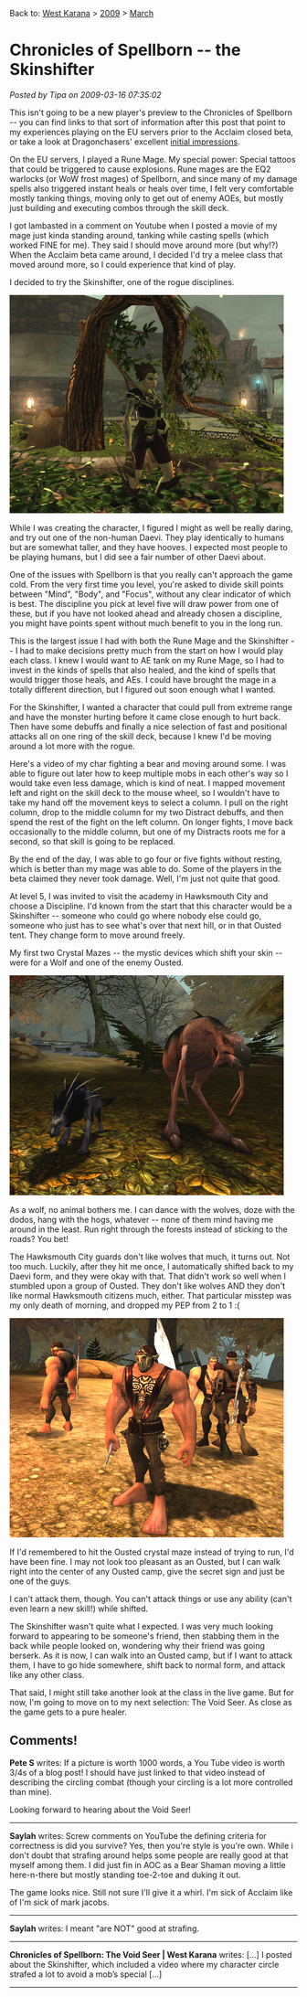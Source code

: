 Back to: [West Karana](/posts/westkarana.md) > [2009](/posts/2009/westkarana.md) > [March](./westkarana.md)
# Chronicles of Spellborn -- the Skinshifter

*Posted by Tipa on 2009-03-16 07:35:02*

This isn't going to be a new player's preview to the Chronicles of Spellborn -- you can find links to that sort of information after this post that point to my experiences playing on the EU servers prior to the Acclaim closed beta, or take a look at Dragonchasers' excellent [initial impressions](http://dragonchasers.com/2009/03/15/the-chronicles-of-spellborn-initial-impressions/).

On the EU servers, I played a Rune Mage. My special power: Special tattoos that could be triggered to cause explosions. Rune mages are the EQ2 warlocks (or WoW frost mages) of Spellborn, and since many of my damage spells also triggered instant heals or heals over time, I felt very comfortable mostly tanking things, moving only to get out of enemy AOEs, but mostly just building and executing combos through the skill deck.

I got lambasted in a comment on Youtube when I posted a movie of my mage just kinda standing around, tanking while casting spells (which worked FINE for me). They said I should move around more (but why!?) When the Acclaim beta came around, I decided I'd try a melee class that moved around more, so I could experience that kind of play.

I decided to try the Skinshifter, one of the rogue disciplines.

![sb_client-2009-03-14-13-56-36-85](../../../uploads/2009/03/sb_client-2009-03-14-13-56-36-85.jpg "sb_client-2009-03-14-13-56-36-85")

While I was creating the character, I figured I might as well be really daring, and try out one of the non-human Daevi. They play identically to humans but are somewhat taller, and they have hooves. I expected most people to be playing humans, but I did see a fair number of other Daevi about.

One of the issues with Spellborn is that you really can't approach the game cold. From the very first time you level, you're asked to divide skill points between "Mind", "Body", and "Focus", without any clear indicator of which is best. The discipline you pick at level five will draw power from one of these, but if you have not looked ahead and already chosen a discipline, you might have points spent without much benefit to you in the long run.

This is the largest issue I had with both the Rune Mage and the Skinshifter -- I had to make decisions pretty much from the start on how I would play each class. I knew I would want to AE tank on my Rune Mage, so I had to invest in the kinds of spells that also healed, and the kind of spells that would trigger those heals, and AEs. I could have brought the mage in a totally different direction, but I figured out soon enough what I wanted.

For the Skinshifter, I wanted a character that could pull from extreme range and have the monster hurting before it came close enough to hurt back. Then have some debuffs and finally a nice selection of fast and positional attacks all on one ring of the skill deck, because I knew I'd be moving around a lot more with the rogue.

Here's a video of my char fighting a bear and moving around some. I was able to figure out later how to keep multiple mobs in each other's way so I would take even less damage, which is kind of neat. I mapped movement left and right on the skill deck to the mouse wheel, so I wouldn't have to take my hand off the movement keys to select a column. I pull on the right column, drop to the middle column for my two Distract debuffs, and then spend the rest of the fight on the left column. On longer fights, I move back occasionally to the middle column, but one of my Distracts roots me for a second, so that skill is going to be replaced.

By the end of the day, I was able to go four or five fights without resting, which is better than my mage was able to do. Some of the players in the beta claimed they never took damage. Well, I'm just not quite that good.

At level 5, I was invited to visit the academy in Hawksmouth City and choose a Discipline. I'd known from the start that this character would be a Skinshifter -- someone who could go where nobody else could go, someone who just has to see what's over that next hill, or in that Ousted tent. They change form to move around freely.

My first two Crystal Mazes -- the mystic devices which shift your skin -- were for a Wolf and one of the enemy Ousted.

![sb_client-2009-03-14-14-06-44-27](../../../uploads/2009/03/sb_client-2009-03-14-14-06-44-27.jpg "sb_client-2009-03-14-14-06-44-27")

As a wolf, no animal bothers me. I can dance with the wolves, doze with the dodos, hang with the hogs, whatever -- none of them mind having me around in the least. Run right through the forests instead of sticking to the roads? You bet!

The Hawksmouth City guards don't like wolves that much, it turns out. Not too much. Luckily, after they hit me once, I automatically shifted back to my Daevi form, and they were okay with that. That didn't work so well when I stumbled upon a group of Ousted. They don't like wolves AND they don't like normal Hawksmouth citizens much, either. That particular misstep was my only death of morning, and dropped my PEP from 2 to 1 :(

![sb_client-2009-03-14-14-09-15-97](../../../uploads/2009/03/sb_client-2009-03-14-14-09-15-97.jpg "sb_client-2009-03-14-14-09-15-97")

If I'd remembered to hit the Ousted crystal maze instead of trying to run, I'd have been fine. I may not look too pleasant as an Ousted, but I can walk right into the center of any Ousted camp, give the secret sign and just be one of the guys.

I can't attack them, though. You can't attack things or use any ability (can't even learn a new skill!) while shifted.

The Skinshifter wasn't quite what I expected. I was very much looking forward to appearing to be someone's friend, then stabbing them in the back while people looked on, wondering why their friend was going berserk. As it is now, I can walk into an Ousted camp, but if I want to attack them, I have to go hide somewhere, shift back to normal form, and attack like any other class.

That said, I might still take another look at the class in the live game. But for now, I'm going to move on to my next selection: The Void Seer. As close as the game gets to a pure healer.

## Comments!

**Pete S** writes: If a picture is worth 1000 words, a You Tube video is worth 3/4s of a blog post! I should have just linked to that video instead of describing the circling combat (though your circling is a lot more controlled than mine).

Looking forward to hearing about the Void Seer!

---

**Saylah** writes: Screw comments on YouTube the defining criteria for correctness is did you survive? Yes, then you're style is you're own. While i don't doubt that strafing around helps some people are really good at that myself among them. I did just fin in AOC as a Bear Shaman moving a little here-n-there but mostly standing toe-2-toe and duking it out.

The game looks nice. Still not sure I'll give it a whirl. I'm sick of Acclaim like of I'm sick of mark jacobs.

---

**Saylah** writes: I meant "are NOT" good at strafing.

---

**Chronicles of Spellborn: The Void Seer | West Karana** writes: [...] I posted about the Skinshifter, which included a video where my character circle strafed a lot to avoid a mob’s special [...]

---

